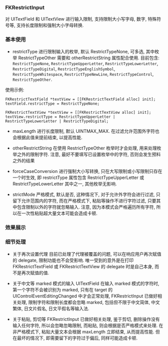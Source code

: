 ### FKRestrictInput
对 UITextField 和 UITextView 进行输入限制, 支持限制大小写字母, 数字, 特殊符号等, 支持长度限制和强制大小字母转换.


### 基本使用
* restrictType
进行限制输入的枚举, 默认 RestrictTypeNone, 可多选, 其中枚举 RestrictTypeOther 需要和 otherRestrictString 属性配合使用. 目前包含: `RestrictTypeNone`, `RestrictTypeUpperLetter`, `RestrictTypeLowerLetter`, `RestrictTypeDigital`, `RestrictTypeEnglishSymbol`, `RestrictTypeWhitespace`, `RestrictTypeNewLine`, `RestrictTypeControl`, `RestrictTypeOther`.

使用示例:
```
FKRestrictTextField *textView = [[FKRestrictTextField alloc] init];
textField.restrictType = RestrictTypeNone;    

FKRestrictTextView *textView = [[FKRestrictTextView alloc] init];
textView.restrictType = RestrictTypeUpperLetter | RestrictTypeLowerLetter | RestrictTypeDigital;
```
* maxLength
进行长度限制, 默认 UINTMAX_MAX. 在过滤允许范围外字符也会根据此值来提前结束, 以提高性能.

* otherRestrictString
在使用 RestrictTypeOther 枚举时才会处理, 用来处理枚举之外的限制字符. 注意, 最好不要填写已设置枚举中的字符, 否则会发生预料之外的结果

* forceCaseConversion
进行强制大小写转换, 只在大写限制或小写限制只存在一个时生效, 即 restrictType 属性包含 RestrictTypeUpperLetter 或 RestrictTypeLowerLetter 其中之一, 其他枚举无影响.

* strictMode
严格模式, 默认是否, 这种情况下, 对于允许外字符会进行过滤, 只留下允许范围内的字符, 而在严格模式下, 粘贴等操作不进行字符过滤, 只要其中包含限制以外的字符就忽略输入. 注意, 因为本模式会严格遍历所有字符, 所以在一次性粘贴超大量文本可能会造成卡顿.

### 效果展示

### 细节处理
* 关于再次设置代理
目前已处理了代理被覆盖的问题, 可以在响应用户再次赋值的 delegate, 限制功能也不会受影响. 唯一受到的意外是在打印 FKRestrictTextField 或 FKRestrictTextView 的 delegate 时是自己本身, 而不是再次赋值的值.

* 关于中文等 marked 模式的输入
UITextField 在输入 marked 模式的字符时, 第一个字符不会被识别为 marked, 只有在 target 的 UIControlEventEditingChanged 中才会正常处理, FKRestrictInput 已做好相关处理, 限制字符和限制长度都会忽略 marked, 包括但不限于中文简体, 中文繁体, 日文片假名, 日文平假名等输入法.

* 关于粘贴, 剪切等
FKRestrictInput 已做好相关处理, 鉴于剪切, 删除操作没有输入任何字符, 所以会忽略忽略限制, 而粘贴, 则会根据是否严格模式来处理.
在非严格模式下, 粘贴大量文本会根据 maxLength 立即结束, 从而提高性能. 但在最坏的情况下, 即需要留下的字符过于偏后, 同样可能造成卡顿.